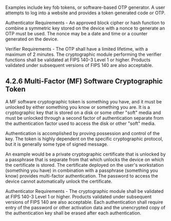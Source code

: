 Examples include key fob tokens, or software-based OTP generator. A user attempts to log into a website and provides a token generated code or OTP.

Authenticator Requirements - An approved block cipher or hash function to combine a symmetric key stored on the device with a nonce to generate an OTP must be used. The nonce may be a date and time or a counter generated on the device.

Verifier Requirements - The OTP shall have a limited lifetime, with a maximum of 2 minutes. The cryptographic module performing the verifier functions shall be validated at FIPS 140-3 Level 1 or higher. Products validated under subsequent versions of FIPS 140 are also acceptable.

## **4.2.6 Multi-Factor (MF) Software Cryptographic Token**

A MF software cryptographic token is something you have, and it must be unlocked by either something you know or something you are. It is a cryptographic key that is stored on a disk or some other "soft" media and must be unlocked through a second factor of authentication separate from the authentication factor used to access the disk or other "soft" media.

Authentication is accomplished by proving possession and control of the key. The token is highly dependent on the specific cryptographic protocol, but it is generally some type of signed message.

An example would be a private cryptographic certificate that is unlocked by a passphrase that is separate from that which unlocks the device on which the certificate is stored. The certificate deployed on the user's workstation (something you have) in combination with a passphrase (something you know) provides multi-factor authentication. The password to access the device cannot automatically unlock the certificate.

Authenticator Requirements - The cryptographic module shall be validated at FIPS 140-3 Level 1 or higher. Products validated under subsequent versions of FIPS 140 are also acceptable. Each authentication shall require entry of the password or other activation data and the unencrypted copy of the authentication key shall be erased after each authentication.